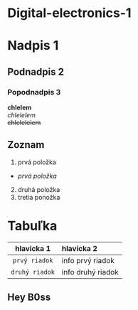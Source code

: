 # Digital-electronics-1

# Nadpis 1
## Podnadpis 2
### Popodnadpis 3

**chlelem**  
*chlelelem*  
~~chlelelelem~~  

## Zoznam

1. prvá položka
 * *prvá položka*
2. druhá položka
3. tretia ponožka


# Tabuľka

| **hlavicka 1** | **hlavicka 2** |
| :-: | :-- |
| `prvý riadok` | info prvý riadok |
| `druhý riadok` | info druhý riadok |


## Hey B0ss
